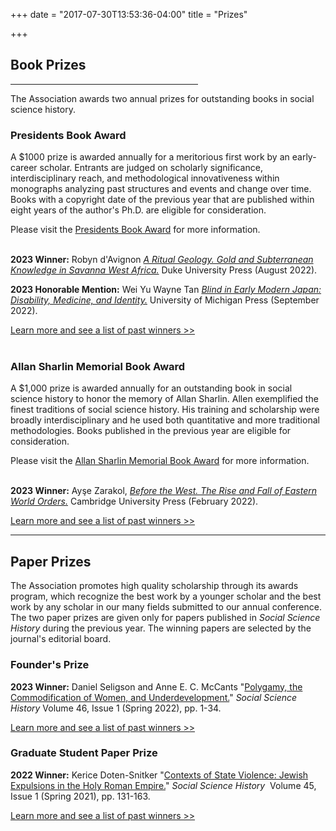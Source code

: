 +++
date = "2017-07-30T13:53:36-04:00"
title = "Prizes"

+++

## **Book Prizes**

<hr width=300; align=left>

The Association awards two annual prizes for outstanding books in social science history.<br />  

### Presidents Book Award

A $1000 prize is awarded annually for a meritorious first work by an early-career scholar. Entrants are judged on scholarly significance, interdisciplinary reach, and methodological innovativeness within monographs analyzing past structures and events and change over time. Books with a copyright date of the previous year that are published within eight years of the author's Ph.D. are eligible for consideration.  

Please visit the [Presidents Book Award](/awards/president_award/) for more information.  
<br />

**2023 Winner:**  Robyn d'Avignon <a href="https://www.dukeupress.edu/a-ritual-geology" target="_blank"><i>A Ritual Geology. Gold and Subterranean Knowledge in Savanna West Africa.</i></a> Duke University Press (August 2022).  

**2023 Honorable Mention:** Wei Yu Wayne Tan <a href="https://press.umich.edu/Books/B/Blind-in-Early-Modern-Japan2" target="_blank"><i>Blind in Early Modern Japan: Disability, Medicine, and Identity.</i></a> University of Michigan Press (September 2022).   

[Learn more and see a list of past winners >>](/awards/president_award/)  
<br />

### Allan Sharlin Memorial Book Award

A $1,000 prize is awarded annually for an outstanding book in social science history to honor the memory of Allan Sharlin. Allen exemplified the finest traditions of social science history. His training and scholarship were broadly interdisciplinary and he used both quantitative and more traditional methodologies. Books published in the previous year are eligible for consideration.  

Please visit the [Allan Sharlin Memorial Book Award](/awards/sharlin_award/) for more information.  
<br />

**2023 Winner:**  Ayşe Zarakol, <a href="https://www.cambridge.org/core/books/before-the-west/78E4B5CE511AA928B2C650AF1CDFE3CA" target="_blank"><i>Before the West. The Rise and Fall of Eastern World Orders.</i></a> Cambridge University Press (February 2022).   

[Learn more and see a list of past winners >>](/awards/sharlin_award/)  

<hr>

## **Paper Prizes**

The Association promotes high quality scholarship through its awards program, which recognize the best work by a younger scholar and the best work by any scholar in our many fields submitted to our annual conference. The two paper prizes are given only for papers published in <i>Social Science History</i> during the previous year. The winning papers are selected by the journal's editorial board.

### Founder's Prize 

**2023 Winner:** Daniel Seligson and Anne E. C. McCants "[Polygamy, the Commodification of Women, and Underdevelopment.](https://doi.org/10.1017/ssh.2021.23)" *Social Science History* Volume 46, Issue 1 (Spring 2022), pp. 1-34.  

[Learn more and see a list of past winners >>](/awards/founder_prize/)

### Graduate Student Paper Prize  

**2022 Winner:** Kerice Doten-Snitker "[Contexts of State Violence: Jewish Expulsions in the Holy Roman Empire.](https://doi.org/10.1017/ssh.2020.39)" *Social Science History*&nbsp;&nbsp;Volume 45, Issue 1 (Spring 2021), pp. 131-163.

[Learn more and see a list of past winners >>](/awards/graduate_prize/)
